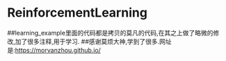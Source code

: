 # ReinforcementLearning

##learning_example里面的代码都是拷贝的莫凡的代码,在其之上做了略微的修改,加了很多注释,用于学习.
##感谢莫烦大神,学到了很多.网址是:https://morvanzhou.github.io/

